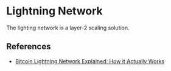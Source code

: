# Lightning Network

The lighting network is a layer-2 scaling solution.

## References

* [Bitcoin Lightning Network Explained: How it Actually Works](https://www.youtube.com/watch?v=yKdK-7AtAMQ)